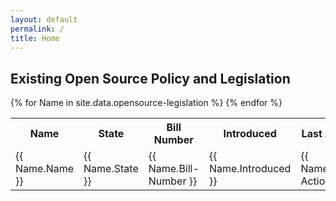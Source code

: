 ```yaml
---
layout: default
permalink: /
title: Home
---
```


## Existing Open Source Policy and Legislation

<table cellpadding="10">
	<tr>
		<th>Name</th><th>State</th><th>Bill Number</th><th>Introduced</th><th>Last Action</th><th>Action Date</th><th>Bill Url</th>
	</tr>
{% for Name in site.data.opensource-legislation %}
  <tr>
  	<td>{{ Name.Name }}</td>
  	<td>{{ Name.State }}</td>
  	<td>{{ Name.Bill-Number }}</td>
  	<td>{{ Name.Introduced }}</td>
  	<td>{{ Name.Last-Action }}</td>
  	<td>{{ Name.Action-Date }}</td>
  	<td><a href="{{ Name.Bill-Url }}">{{ Name.Bill-Url }}</a></td>
  </tr>
{% endfor %}
</table>

<!--
<table cellpadding="10">
    {% for post in site.categories.legislation %}
      <tr>
            <td>{{ post.date | date: '%B %d, %Y' }}</td>
            <td>{{ post.title }}</td>
      <tr>
            <td colspan="2"><a href="{{ site.baseurl }}{{ post.url }}">go to details</a></td>
      </tr>
      <tr>
            <td colspan="2"><hr></td>
      </tr>
    {% endfor %}
    -->